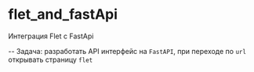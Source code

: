 # flet_and_fastApi
Интеграция Flet с FastApi

-- Задача: разработать API интерфейс на `FastAPI`, при переходе по `url` открывать страницу `flet`
